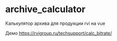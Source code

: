 # archive_calculator
Калькулятор архива для продукции rvi на vue

Демо https://rvigroup.ru/techsupport/calc_bitrate/
